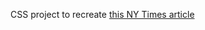 CSS project to recreate <a href="https://www.nytimes.com/2014/03/18/science/space/detection-of-waves-in-space-buttresses-landmark-theory-of-big-bang.html"> this NY Times article</a>
